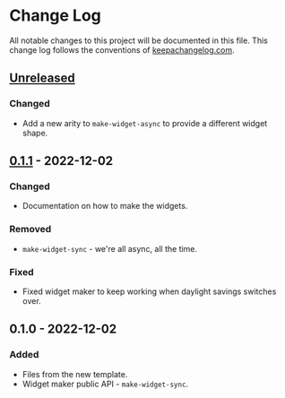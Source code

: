 # Change Log
All notable changes to this project will be documented in this file. This change log follows the conventions of [keepachangelog.com](http://keepachangelog.com/).

## [Unreleased]
### Changed
- Add a new arity to `make-widget-async` to provide a different widget shape.

## [0.1.1] - 2022-12-02
### Changed
- Documentation on how to make the widgets.

### Removed
- `make-widget-sync` - we're all async, all the time.

### Fixed
- Fixed widget maker to keep working when daylight savings switches over.

## 0.1.0 - 2022-12-02
### Added
- Files from the new template.
- Widget maker public API - `make-widget-sync`.

[Unreleased]: https://github.com/your-name/day-02/compare/0.1.1...HEAD
[0.1.1]: https://github.com/your-name/day-02/compare/0.1.0...0.1.1
